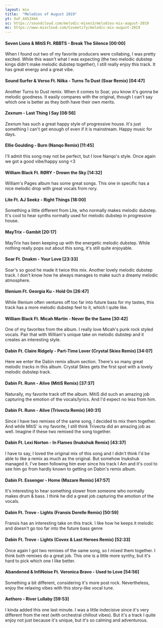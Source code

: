 ```yaml
---
layout: mix
title:  "Melodies of August 2019"
yt: XuF_44SJXm4
sc: https://soundcloud.com/melodic-mixes3/melodies-mix-august-2019
mc: https://www.mixcloud.com/Cosmetify/melodic-mix-august-2019
---
```


#### Seven Lions & MitiS Ft. RBBTS - Break The Silence [00:00]
When I found out two of my favorite producers were collabing, I was pretty excited. While this wasn't what I was expecting (the two melodic dubstep kings didn't make melodic dubstep together), I still really enjoy this track. It has great energy and a great vibe.

#### Sound Surfer & Verso Ft. Nilka - Turns To Dust (Soar Remix) [04:47]
Another Turns to Dust remix. When it comes to Soar, you know it's gonna be melodic goodness. It easily compares with the original, though I can't say which one is better as they both have their own merits.

#### Zexnum - Last Thing I Say [08:56]
Zexnum has such a great happy style of progressive house. It's just something I can't get enough of even if it is mainstream. Happy music for days.

#### Ellie Goulding - Burn (Nanqo Remix) [11:45]
I'll admit this song may not be perfect, but I love Nanqo's style. Once again we got a good vibe/happy song <3

#### William Black Ft. RØRY - Drown the Sky [14:32]
William's Pages album has some great songs. This one in specific has a nice melodic drop with great vocals from rory.

#### Lite Ft. AJ Seekz - Right Things [18:00]
Something a little different from Lite, who normally makes melodic dubstep. It's cool to hear synths normally used for melodic dubstep in progressive house.

#### MayTrix - Gambit [20:17]
MayTrix has been keeping up with the energetic melodic dubstep. While nothing really pops out about this song, it's still quite enjoyable.

#### Soar Ft. Dnakm - Your Love [23:33]
Soar's so good he made it twice this mix. Another lovely melodic dubstep track. I don't know how he always manages to make such a dreamy melodic atmosphere.

#### Illenium Ft. Georgia Ku - Hold On [26:47]
While Illenium often ventures off too far into future bass for my tastes, this track has a more melodic dubstep feel to it, which I quite like.

#### William Black Ft. Micah Martin - Never Be the Same [30:42]
One of my favorites from the album. I really love Micah's punk rock styled vocals. Pair that with William's unique take on melodic dubstep and it creates an interesting style.

#### Dabin Ft. Claire Ridgely - Part-Time Lover (Crystal Skies Remix) [34:07]
Here we enter the Dabin remix album section. There's so many great melodic tracks in this album. Crystal Skies gets the first spot with a lovely melodic dubstep track.

#### Dabin Ft. Runn - Alive (MitiS Remix) [37:37]
Naturally, my favorite track off the album. MitiS did such an amazing job capturing the emotion of the vocals/lyrics. And I'd expect no less from him.

#### Dabin Ft. Runn - Alive (Trivecta Remix) [40:31]
Since I have two remixes of the same song, I decided to mix them together. And while MitiS' is my favorite, I still think Trivecta did an amazing job as well. Imagine if these two remixed the song together.

#### Dabin Ft. Lexi Norton - In Flames (Inukshuk Remix) [43:37]
I have to say, I loved the original mix of this song and I didn't think I'd be able to like a remix as much as the original. But somehow Inukshuk managed it. I've been following him ever since his track I Am and it's cool to see him go from hardly known to getting on Dabin's remix album.

#### Dabin Ft. Essenger - Home (Mazare Remix) [47:57]
It's interesting to hear something slower from someone who normally makes drum & bass. I think he did a great job capturing the emotion of the vocals.

#### Dabin Ft. Trove - Lights (Fransis Derelle Remix) [50:59]
Fransis has an interesting take on this track. I like how he keeps it melodic and doesn't go too far into the future bass genre

#### Dabin Ft. Trove - Lights (Covex & Last Heroes Remix) [52:33]
Once again I got two remixes of the same song, so I mixed them together. I think both remixes do a great job. This one is a little more synthy, but it's hard to pick which one I like better.

#### Abandoned & InfiNoise Ft. Veronica Bravo - Used to Love [54:56]
Something a bit different, considering it's more post rock. Nevertheless, enjoy the relaxing vibes with this story-like vocal tune.

#### Aethoro - River Lullaby [59:53]
I kinda added this one last minute. I was a little indecisive since it's very different from the rest (with orchestral chillout vibes). But it's a track I quite enjoy not just because it's unique, but it's so calming and adventurous.